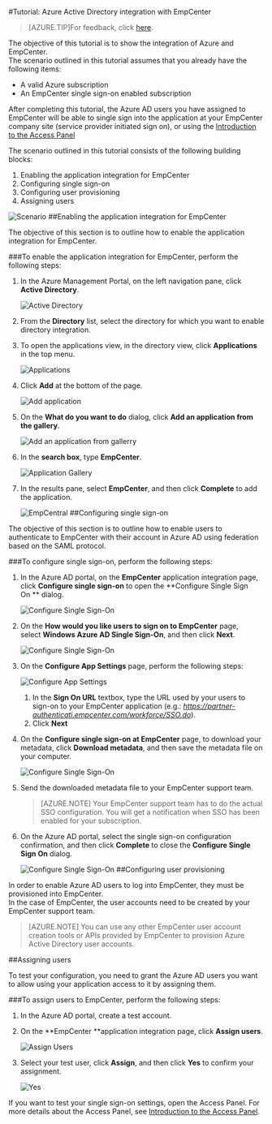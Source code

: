 <properties 
    pageTitle="Tutorial: Azure Active Directory integration with EmpCenter | Windows Azure" 
    description="Learn how to use EmpCenter with Azure Active Directory to enable single sign-on, automated provisioning, and more!" 
    services="active-directory" 
    authors="jeevansd"  
    documentationCenter="na" 
    manager="stevenpo"/>
<tags
	ms.service="active-directory"
	ms.date="12/18/2015"
	wacn.date=""/>

#Tutorial: Azure Active Directory integration with EmpCenter
<!-- keep by customization: begin -->
>[AZURE.TIP]For feedback, click [here](http://go.microsoft.com/fwlink/?LinkId=615281).
<!-- keep by customization: end -->
  
The objective of this tutorial is to show the integration of Azure and EmpCenter.  
The scenario outlined in this tutorial assumes that you already have the following items:

-   A valid Azure subscription
-   An EmpCenter single sign-on enabled subscription
  
After completing this tutorial, the Azure AD users you have assigned to EmpCenter will be able to single sign into the application at your EmpCenter company site (service provider initiated sign on), or using the [Introduction to the Access <!-- deleted by customization Panel](/documentation/articles/active-directory-saas-access-panel-introduction). --><!-- keep by customization: begin --> Panel](https://msdn.microsoft.com/zh-cn/library/dn308586) <!-- keep by customization: end -->
  
The scenario outlined in this tutorial consists of the following building blocks:

1.  Enabling the application integration for EmpCenter
2.  Configuring single sign-on
3.  Configuring user provisioning
4.  Assigning users

![Scenario](./media/active-directory-saas-empcenter-tutorial/IC802916.png "Scenario")
##Enabling the application integration for EmpCenter
  
The objective of this section is to outline how to enable the application integration for EmpCenter.

###To enable the application integration for EmpCenter, perform the following steps:

1.  In the Azure Management Portal, on the left navigation pane, click **Active Directory**.

    ![Active Directory](./media/active-directory-saas-empcenter-tutorial/IC700993.png "Active Directory")

2.  From the **Directory** list, select the directory for which you want to enable directory integration.

3.  To open the applications view, in the directory view, click **Applications** in the top menu.

    ![Applications](./media/active-directory-saas-empcenter-tutorial/IC700994.png "Applications")

4.  Click **Add** at the bottom of the page.

    ![Add application](./media/active-directory-saas-empcenter-tutorial/IC749321.png "Add application")

5.  On the **What do you want to do** dialog, click **Add an application from the gallery**.

    ![Add an application from gallerry](./media/active-directory-saas-empcenter-tutorial/IC749322.png "Add an application from gallerry")

6.  In the **search box**, type **EmpCenter**.

    ![Application Gallery](./media/active-directory-saas-empcenter-tutorial/IC802917.png "Application Gallery")

7.  In the results pane, select **EmpCenter**, and then click **Complete** to add the application.

    ![EmpCentral](./media/active-directory-saas-empcenter-tutorial/IC802918.png "EmpCentral")
##Configuring single sign-on
  
The objective of this section is to outline how to enable users to authenticate to EmpCenter with their account in Azure AD using federation based on the SAML protocol.

###To configure single sign-on, perform the following steps:

1.  In the Azure AD portal, on the **EmpCenter** application integration page, click **Configure single sign-on** to open the **Configure Single Sign On ** dialog.

    ![Configure Single Sign-On](./media/active-directory-saas-empcenter-tutorial/IC802919.png "Configure Single Sign-On")

2.  On the **How would you like users to sign on to EmpCenter** page, select **Windows Azure AD Single Sign-On**, and then click **Next**.

    ![Configure Single Sign-On](./media/active-directory-saas-empcenter-tutorial/IC802920.png "Configure Single Sign-On")

3.  On the **Configure App Settings** page, perform the following steps:

    ![Configure App Settings](./media/active-directory-saas-empcenter-tutorial/IC802921.png "Configure App Settings")

    1.  In the **Sign On URL** textbox, type the URL used by your users to sign-on to your EmpCenter application (e.g.: *https://partner-authenticati.empcenter.com/workforce/SSO.do*).
    2.  Click **Next**

4.  On the **Configure single sign-on at EmpCenter** page, to download your metadata, click **Download metadata**, and then save the metadata file on your computer.

    ![Configure Single Sign-On](./media/active-directory-saas-empcenter-tutorial/IC802922.png "Configure Single Sign-On")

5.  Send the downloaded metadata file to your EmpCenter support team.

    >[AZURE.NOTE] Your EmpCenter support team has to do the actual SSO configuration.
    You will get a notification when SSO has been enabled for your subscription.

6.  On the Azure AD portal, select the single sign-on configuration confirmation, and then click **Complete** to close the **Configure Single Sign On** dialog.

    ![Configure Single Sign-On](./media/active-directory-saas-empcenter-tutorial/IC802923.png "Configure Single Sign-On")
##Configuring user provisioning
  
In order to enable Azure AD users to log into EmpCenter, they must be provisioned into EmpCenter.  
In the case of EmpCenter, the user accounts need to be created by your EmpCenter support team.

>[AZURE.NOTE] You can use any other EmpCenter user account creation tools or APIs provided by EmpCenter to provision Azure Active Directory user accounts.

##Assigning users
  
To test your configuration, you need to grant the Azure AD users you want to allow using your application access to it by assigning them.

###To assign users to EmpCenter, perform the following steps:

1.  In the Azure AD portal, create a test account.

2.  On the **EmpCenter **application integration page, click **Assign users**.

    ![Assign Users](./media/active-directory-saas-empcenter-tutorial/IC802924.png "Assign Users")

3.  Select your test user, click **Assign**, and then click **Yes** to confirm your assignment.

    ![Yes](./media/active-directory-saas-empcenter-tutorial/IC767830.png "Yes")
  
If you want to test your single sign-on settings, open the Access Panel. For more details about the Access Panel, see [Introduction to the Access Panel](/documentation/articles/active-directory-saas-access-panel-introduction).